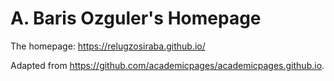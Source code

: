 # A. Baris Ozguler's Homepage

The homepage: https://relugzosiraba.github.io/

Adapted from https://github.com/academicpages/academicpages.github.io.
